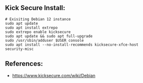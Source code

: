 Kick Secure Install:
--------------------
```
# Exisiting Debian 12 instance
sudo apt update
sudo apt install extrepo 
sudo extrepo enable kicksecure
sudo apt update && sudo apt full-upgrade 
sudo /usr/sbin/adduser $USER console
sudo apt install --no-install-recommends kicksecure-xfce-host security-misc
```

References:
----------
* https://www.kicksecure.com/wiki/Debian